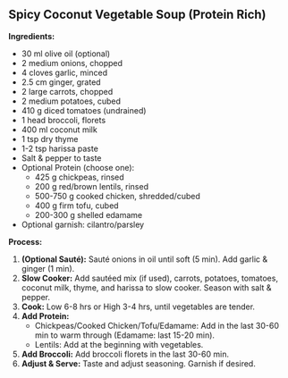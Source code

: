 ## Spicy Coconut Vegetable Soup (Protein Rich)

**Ingredients:**

* 30 ml olive oil (optional)
* 2 medium onions, chopped
* 4 cloves garlic, minced
* 2.5 cm ginger, grated
* 2 large carrots, chopped
* 2 medium potatoes, cubed
* 410 g diced tomatoes (undrained)
* 1 head broccoli, florets
* 400 ml coconut milk
* 1 tsp dry thyme
* 1-2 tsp harissa paste
* Salt & pepper to taste
* Optional Protein (choose one):
    * 425 g chickpeas, rinsed
    * 200 g red/brown lentils, rinsed
    * 500-750 g cooked chicken, shredded/cubed
    * 400 g firm tofu, cubed
    * 200-300 g shelled edamame
* Optional garnish: cilantro/parsley

**Process:**

1.  **(Optional Sauté):** Sauté onions in oil until soft (5 min). Add garlic & ginger (1 min).
2.  **Slow Cooker:** Add sautéed mix (if used), carrots, potatoes, tomatoes, coconut milk, thyme, and harissa to slow cooker. Season with salt & pepper.
3.  **Cook:** Low 6-8 hrs or High 3-4 hrs, until vegetables are tender.
4.  **Add Protein:**
    * Chickpeas/Cooked Chicken/Tofu/Edamame: Add in the last 30-60 min to warm through (Edamame: last 15-20 min).
    * Lentils: Add at the beginning with vegetables.
5.  **Add Broccoli:** Add broccoli florets in the last 30-60 min.
6.  **Adjust & Serve:** Taste and adjust seasoning. Garnish if desired.